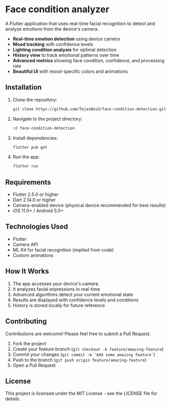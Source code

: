 # Face condition analyzer

A Flutter application that uses real-time facial recognition to detect and analyze emotions from the device's camera.


- **Real-time emotion detection** using device camera
- **Mood tracking** with confidence levels
- **Lighting condition analysis** for optimal detection
- **History view** to track emotional patterns over time
- **Advanced metrics** showing face condition, confidence, and processing rate
- **Beautiful UI** with mood-specific colors and animations

## Installation

1. Clone the repository:
   ```bash
   git clone https://github.com/TejasBaid/face-condition-detection.git
   ```

2. Navigate to the project directory:
   ```bash
   cd face-condition-detection
   ```

3. Install dependencies:
   ```bash
   flutter pub get
   ```

4. Run the app:
   ```bash
   flutter run
   ```

## Requirements

- Flutter 2.5.0 or higher
- Dart 2.14.0 or higher
- Camera-enabled device (physical device recommended for best results)
- iOS 11.0+ / Android 5.0+

## Technologies Used

- Flutter
- Camera API
- ML Kit for facial recognition (implied from code)
- Custom animations

## How It Works

1. The app accesses your device's camera
2. It analyzes facial expressions in real-time
3. Advanced algorithms detect your current emotional state
4. Results are displayed with confidence levels and conditions
5. History is stored locally for future reference

## Contributing

Contributions are welcome! Please feel free to submit a Pull Request.

1. Fork the project
2. Create your feature branch (`git checkout -b feature/amazing-feature`)
3. Commit your changes (`git commit -m 'Add some amazing feature'`)
4. Push to the branch (`git push origin feature/amazing-feature`)
5. Open a Pull Request

## License

This project is licensed under the MIT License - see the LICENSE file for details.



